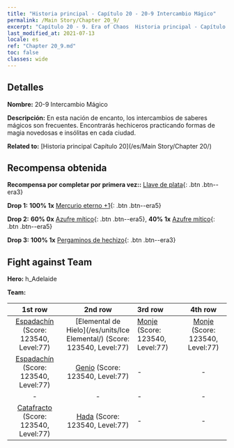 ```yaml
---
title: "Historia principal - Capítulo 20 - 20-9 Intercambio Mágico"
permalink: /Main Story/Chapter 20_9/
excerpt: "Capítulo 20 - 9. Era of Chaos  Historia principal - Capítulo 20_9. 20-9 Intercambio Mágico"
last_modified_at: 2021-07-13
locale: es
ref: "Chapter 20_9.md"
toc: false
classes: wide
---
```


## Detalles

 **Nombre:** 20-9 Intercambio Mágico

 **Descripción:** En esta nación de encanto, los intercambios de saberes mágicos son frecuentes. Encontrarás hechiceros practicando formas de magia novedosas e insólitas en cada ciudad.

 **Related to:** [Historia principal Capítulo 20](/es/Main Story/Chapter 20/)

## Recompensa obtenida

 **Recompensa por completar por primera vez::** [Llave de plata](/ItemsES/con_693/){: .btn .btn--era3}

 **Drop 1:** **100% 1x** [Mercurio eterno +1](/ItemsES/mat_70/){: .btn .btn--era5}

 **Drop 2:** **60% 0x** [Azufre mítico](/ItemsES/mat_64/){: .btn .btn--era5}, **40% 1x** [Azufre mítico](/ItemsES/mat_64/){: .btn .btn--era5}

 **Drop 3:** **100% 1x** [Pergaminos de hechizo](/ItemsES/con_694/){: .btn .btn--era3}


## Fight against Team
 **Hero:** h_Adelaide

 **Team:**


  | 1st row | 2nd row | 3rd row | 4th row |
  |:----:|:----:|:----|:----:|
  | [Espadachín](/es/units/Swordsman/) (Score: 123540, Level:77)  | [Elemental de Hielo](/es/units/Ice Elemental/) (Score: 123540, Level:77)  | [Monje](/es/units/Monk/) (Score: 123540, Level:77)  | [Monje](/es/units/Monk/) (Score: 123540, Level:77)  |
  | [Espadachín](/es/units/Swordsman/) (Score: 123540, Level:77)  | [Genio](/es/units/Genie/) (Score: 123540, Level:77)  | - | - |
  | - | - | - | - |
  | [Catafracto](/es/units/Cavalier/) (Score: 123540, Level:77)  | [Hada](/es/units/Sprite/) (Score: 123540, Level:77)  | - | - |


